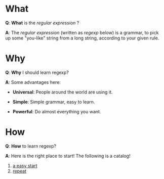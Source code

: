# What

**Q**: **What** is the *regular expression* ?

**A**: The *regular expression* (written as *regexp* below) is a grammar, to pick up some "you-like" string from a long string, according to your given rule.

# Why

**Q**: **Why** I should learn regexp?

**A**: Some advantages here:

- **Universal**: People around the world are using it.

- **Simple**: Simple grammar, easy to learn.

- **Powerful**: Do almost everything you want.

# How

**Q**: **How** to learn regexp?

**A**: Here is the right place to start! The following is a catalog!

1. [a easy start](./a_easy_start.md)
2. [repeat](./repeat.md)
